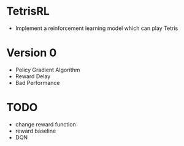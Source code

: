 # TetrisRL
- Implement a reinforcement learning model which can play Tetris

# Version 0
- Policy Gradient Algorithm
- Reward Delay
- Bad Performance

# TODO
- change reward function
- reward baseline
- DQN
